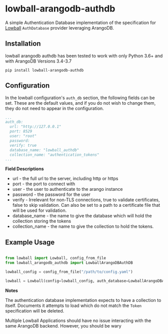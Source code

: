 # lowball-arangodb-authdb
A simple Authentication Database implementation of the specification for  [Lowball](https://github.com/EmersonElectricCo/lowball) 
`AuthDatabase` provider leveraging ArangoDB.

## Installation

lowball arangodb authdb has been tested to work with only Python 3.6+ and with ArangoDB Versions 3.4-3.7

```
pip install lowball-arangodb-authdb
```

## Configuration

In the lowball configuration's `auth_db` section, the following fields can be set.
These are the default values, and if you do not wish to change them, they do not need to appear in the configuration. 

```yaml
...
auth_db:
  url: "http://127.0.0.1"
  port: 8529
  user: "root"
  password: 
  verify: true
  database_name: "lowball_authdb"
  collection_name: "authentication_tokens"
...
```

__Field Descriptions__

- url - the full url to the server, including http or https
- port - the port to connect with
- user - the user to authenticate to the arango instance
- password - the password for the user
- verify - Irrelevant for non-TLS connections, true to validate certificates, false to skip validation. 
           Can also be set to a path to a certificate file that will be used for validation.
- database_name - the name to give the database which will hold the collection storing the tokens
- collection_name - the name to give the collection to hold the tokens. 


## Example Usage

```python

from lowball import Lowball, config_from_file
from lowball_arangodb_authdb import LowballArangoDBAuthDB

lowball_config = config_from_file("/path/to/config.yaml")

lowball = Lowball(config=lowball_config, auth_database=LowballArangoDBAuthDB)


```

__Notes__

The authentication database implementation expects to have a collection to itself. Documents it attempts to 
load which do not match the `Token` specification will be deleted.

Multiple Lowball Applications should have no issue interacting with the same ArangoDB backend. However, you should be 
wary






